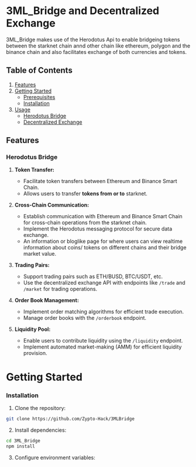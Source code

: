 # 3ML_Bridge and Decentralized Exchange


 3ML_Bridge  makes use of the Herodotus Api to enable bridgeing tokens between the starknet chain annd other chain like ethereum, polygon and the binance chain and also facilitates exchange of both currencies and tokens.

## Table of Contents

1. [Features](#features)
2. [Getting Started](#getting-started)
    - [Prerequisites](#prerequisites)
    - [Installation](#installation)
3. [Usage](#usage)
    - [Herodotus Bridge](#herodotus-bridge)
    - [Decentralized Exchange](#decentralized-exchange)


## Features

### Herodotus Bridge

1. **Token Transfer:**
    - Facilitate token transfers between Ethereum and Binance Smart Chain.
    - Allows users to transfer **tokens from or to** starknet.

2. **Cross-Chain Communication:**
    - Establish communication with Ethereum and Binance Smart Chain for cross-chain operations from the starknet chain.
    - Implement the Herodotus messaging protocol for secure data exchange.
    - An information or bloglike page for where users can view realtime information about coins/ tokens  on different chains and their bridge market value.

3. **Trading Pairs:**
    - Support trading pairs such as ETH/BUSD, BTC/USDT, etc.
    - Use the decentralized exchange API with endpoints like `/trade` and `/market` for trading operations.

4. **Order Book Management:**
    - Implement order matching algorithms for efficient trade execution.
    - Manage order books with the `/orderbook` endpoint.

5. **Liquidity Pool:**
    - Enable users to contribute liquidity using the `/liquidity` endpoint.
    - Implement automated market-making (AMM) for efficient liquidity provision.


# Getting Started


### Installation

1. Clone the repository:

```bash
git clone https://github.com/Zypto-Hack/3MLBridge
```

2. Install dependencies:

```bash
cd 3ML_Bridge
npm install
```

3. Configure environment variables: